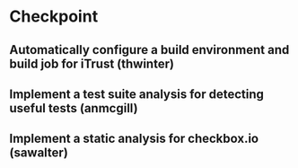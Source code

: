 # Checkpoint

## Automatically configure a build environment and build job for iTrust (thwinter)

## Implement a test suite analysis for detecting useful tests (anmcgill)

## Implement a static analysis for checkbox.io (sawalter)
